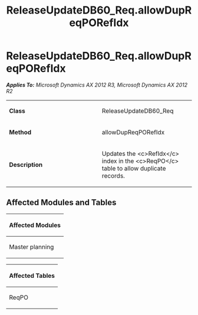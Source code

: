 ﻿---
title: ReleaseUpdateDB60_Req.allowDupReqPORefIdx
TOCTitle: ReleaseUpdateDB60_Req.allowDupReqPORefIdx
ms:assetid: ecd12bee-2d1d-ed4e-a2f3-f27fa139b143
ms:mtpsurl: https://msdn.microsoft.com/en-us/library/JJ719950(v=AX.60)
ms:contentKeyID: 49712022
ms.date: 05/18/2015
mtps_version: v=AX.60
---

# ReleaseUpdateDB60\_Req.allowDupReqPORefIdx 


_**Applies To:** Microsoft Dynamics AX 2012 R3, Microsoft Dynamics AX 2012 R2_

<table>
<colgroup>
<col style="width: 50%" />
<col style="width: 50%" />
</colgroup>
<tbody>
<tr class="odd">
<td><p><strong>Class</strong></p></td>
<td><p>ReleaseUpdateDB60_Req</p></td>
</tr>
<tr class="even">
<td><p><strong>Method</strong></p></td>
<td><p>allowDupReqPORefIdx</p></td>
</tr>
<tr class="odd">
<td><p><strong>Description</strong></p></td>
<td><p>Updates the &lt;c&gt;RefIdx&lt;/c&gt; index in the &lt;c&gt;ReqPO&lt;/c&gt; table to allow duplicate records.</p></td>
</tr>
</tbody>
</table>


## Affected Modules and Tables

<table>
<colgroup>
<col style="width: 100%" />
</colgroup>
<thead>
<tr class="header">
<th><p>Affected Modules</p></th>
</tr>
</thead>
<tbody>
<tr class="odd">
<td><p>Master planning</p></td>
</tr>
</tbody>
</table>


<table>
<colgroup>
<col style="width: 100%" />
</colgroup>
<thead>
<tr class="header">
<th><p>Affected Tables</p></th>
</tr>
</thead>
<tbody>
<tr class="odd">
<td><p>ReqPO</p></td>
</tr>
</tbody>
</table>

  


